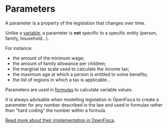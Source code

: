 # Parameters

A parameter is a property of the legislation that changes over time.

Unlike a [variable](./variables.md), a parameter is **not** specific to a specific entity (person, family, household…).

For instance:

- the amount of the minimum wage;
- the amount of family allowance per children;
- the marginal tax scale used to calculate the income tax;
- the maximum age at which a person is entitled to some benefits;
- the list of regions in which a tax is applicable…

Parameters are used in [formulas](./variables.md#formulas) to calculate variable values.

It is always advisable when modelling legislation in OpenFisca to create a parameter for any number described in the law and used in formulas rather than "hard coding" the number within a formula.

[Read more about their implementation in OpenFisca](../coding-the-legislation/legislation_parameters.md).

